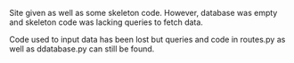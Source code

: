 Site given as well as some skeleton code. However, database was empty
and skeleton code was lacking queries to fetch data.

Code used to input data has been lost but queries and code in routes.py
as well as ddatabase.py can still be found.
